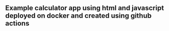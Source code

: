 ## Example calculator app using html and javascript deployed on docker and created using github actions
